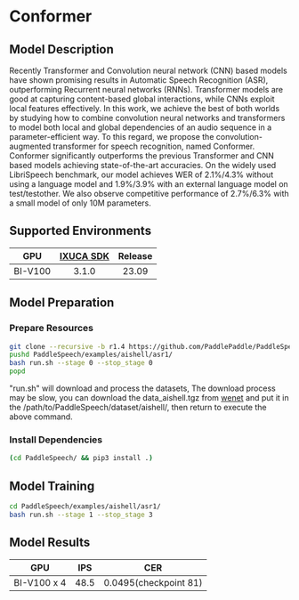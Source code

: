 # Conformer

## Model Description

Recently Transformer and Convolution neural network (CNN) based models have shown promising results in Automatic Speech
Recognition (ASR), outperforming Recurrent neural networks (RNNs). Transformer models are good at capturing
content-based global interactions, while CNNs exploit local features effectively. In this work, we achieve the best of
both worlds by studying how to combine convolution neural networks and transformers to model both local and global
dependencies of an audio sequence in a parameter-efficient way. To this regard, we propose the convolution-augmented
transformer for speech recognition, named Conformer. Conformer significantly outperforms the previous Transformer and
CNN based models achieving state-of-the-art accuracies. On the widely used LibriSpeech benchmark, our model achieves WER
of 2.1%/4.3% without using a language model and 1.9%/3.9% with an external language model on test/testother. We also
observe competitive performance of 2.7%/6.3% with a small model of only 10M parameters.

## Supported Environments

| GPU    | [IXUCA SDK](https://gitee.com/deep-spark/deepspark#%E5%A4%A9%E6%95%B0%E6%99%BA%E7%AE%97%E8%BD%AF%E4%BB%B6%E6%A0%88-ixuca) | Release |
| :----: | :----: | :----: |
| BI-V100 | 3.1.0     |  23.09  |

## Model Preparation

### Prepare Resources

```sh
git clone --recursive -b r1.4 https://github.com/PaddlePaddle/PaddleSpeech.git
pushd PaddleSpeech/examples/aishell/asr1/
bash run.sh --stage 0 --stop_stage 0
popd
```

"run.sh" will download and process the datasets, The download process may be slow, you can download the data_aishell.tgz
from [wenet](http://openslr.magicdatatech.com/resources/33/data_aishell.tgz) and put it in the
/path/to/PaddleSpeech/dataset/aishell/, then return to execute the above command.

### Install Dependencies

```sh
(cd PaddleSpeech/ && pip3 install .)
```

## Model Training

```sh
cd PaddleSpeech/examples/aishell/asr1/
bash run.sh --stage 1 --stop_stage 3
```

## Model Results

| GPU         | IPS  | CER                   |
|-------------|------|-----------------------|
| BI-V100 x 4 | 48.5 | 0.0495(checkpoint 81) |
